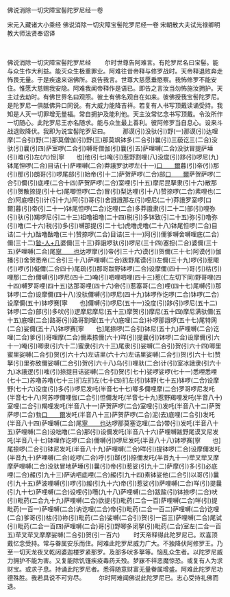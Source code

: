 佛说消除一切灾障宝髻陀罗尼经一卷


宋元入藏诸大小乘经
佛说消除一切灾障宝髻陀罗尼经一卷
宋朝散大夫试光禄卿明教大师法贤奉诏译


　　

佛说消除一切灾障宝髻陀罗尼经
　　尔时世尊告阿难言。有陀罗尼名曰宝髻。能与众生作大利益。能灭众生极重罪业。阿难往昔帝释与修罗战时。天帝释退败奔走怖畏无量。于是疾速来诣佛所。哀告我言。世尊大慈愿垂愍察。我怖修罗不能安住。惟愿大慈赐我安隐。阿难我闻帝释作是语已。即告之言汝当勿怖施汝拥护。天主过去劫时。有佛世界名曰观照。彼土有佛名观自在如来。彼佛授我宝髻陀罗尼。是陀罗尼一俱胝佛异口同说。有大威力能降吉祥。若复有人书写顶戴读诵受持。我知是人灭一切罪增无量福。常自拥护及能利他。天主汝常忆念书写顶戴。令汝所作一切随心。此陀罗尼王亦名随求。能与众生最上善利。彼阿修罗当自息心。设来斗战退败降伏。我即为说宝髻陀罗尼曰。
　　那谟(引)没驮(引)野(一)那谟(引)达哩摩(二合引)野(二)那莫僧伽(引)野(三)那莫飒钵多(二合引)曩(引)三藐讫三(二合)没驮(引)曩(引四)萨室啰(二合引)嚩哥僧伽(引)曩(引五)萨哩嚩(二合)没驮冒提萨埵(引)难(引)左(六)怛[寧　　也]他(引七)唵(引)惹野割哩(八)没度(引)跢(引)啰尼(九)钵尾怛啰(二合)目诘(十)萨哩嚩(二合)莽誐罗驮啰左(十一)[口　　爾](仁际切)暮(引)帝(引)那(引)那(引)朗哥(引)啰尾部(引)始帝(引十二)萨贺萨啰(二合)部[口　　爾](引十三)萨贺萨啰(二合引)儞(引)底哩(二合十四)萨贺萨啰(二合)室哩(引十五)摩尼昆拏隶(引十六)散那(引)贺散捺提(引十七)尾唧怛啰(二合)冒(引)梨达哩(引十八)赞捺啰(二合)素哩也(二合)阿底哩(引)计(引十九)阿(引)哥(引)舍誐誐那左(引)哩尼(二十)莽誐罗室啰[口　　爾]暮(引)帝(引二十一)钵尾怛啰(二合)讫哩(二合)多莽誐隶(引二十二)部(引)哩弥(引)驮(引)羯啰尼(引二十三)祖噜祖噜(二十四)税(引)多钵致(引二十五)弥(引)噜弥(引)噜(二十六)税(引)多(引)嚩那提(引二十七)虎噜虎噜(二十八)钵尾怛啰(二合)目诘(二十九)酤噜酤噜(三十)赞捺啰(二合)目诘(三十一)阿(引)儞爹嚩舍嚩哩底(二合)儞(三十二)[昝-人+几](仁敢切)婆儞(三十三)莽誐啰驮(引)啰尼(三十四)塞担(二合)婆儞(三十五)萨哩嚩(二合)尾[寧　　也](引)达啰摩(引)帝(引三十六)谟(引)贺儞(三十七)阿谟(引)伽播(引)舍贺悉帝(二合引三十八)萨哩嚩(二合)跋野尾谟(引)左儞(三十九)啰(引)惹陬(引)啰(引)儗儞(二合四十)尾疏(引)那哥跋野钵啰(二合)设摩儞(四十一)哥(引)枯(引)哩那(二合)儞嚩(引)啰尼(四十二)唵(引)呬哩呬哩(四十三)惹(仁左切下同)野哥哩(四十四)嚩罗哥哩(四十五)达那哥哩(四十六)帝(引)惹塞哥(二合)哩(四十七)尾嚩(引)那钵啰(二合)设摩儞(四十八)没驮儞嚩(引)啰尼(四十九)钵啰作讫啰(二合)钵啰(二合)设摩儞(五十)钵啰赛[寧　　也]儞嚩(引)啰尼(五十一)没度(引)跢(引)啰尼(五十二)钵啰(二合)部(引)多吠(引)逻摩尼摩尼(五十三)摩贺(引)摩尼(五十四)摩尼满驮儞(五十五)底哩(二合)路哥(引)路哥割哩(五十六)底哩(二合)补啰那誐啰(五十七)尾特网(二合)娑儞(五十八)钵啰赛[寧　　也]尾捺啰(二合引)钵尼(五十九)萨哩嚩(二合)讫哩(二合)爹(引)哥哩摩(二合)儞素捺儞(六十)咩(引)提曩(引)钵啰(二合)设摩儞(引六十一)唵(引)唧隶(引六十二)蜜隶(引六十三)尾隶(引)娑嚩(二合引)贺(引六十四)唧里蜜里娑嚩(二合引)贺(引六十六)左诘里(六十六)左诘里娑嚩(二合引)贺(引六十七)赞拏(引)里弥致儞娑嚩(二合引)贺(引六十八)乌(引)哩驮(二合)计(引)室冰誐隶(引六十九)冰誐逻(引)嗤(引)捺提目诘娑嚩(二合引)贺(引七十)娑啰娑啰(七十一)悉哩悉哩(七十二)苏噜苏噜(七十三)扪左扪左(七十四)扪左(引)钵野(七十五)钵啰(二合)设摩野(七十六)没度(引)多(引)啰尼发吒(半音七十七)唧多儞哩摩(二合)罗哥啰尼发吒(半音七十八)阿苏啰儞哩伽(二合引)怛儞发吒(半音七十九)惹野羯哩发吒(半音八十)室哩(二合引)羯哩发吒(半音八十一)萨贺萨啰(二合)室哩(引)发吒(半音八十二)萨贺萨啰(二合)勃[口　　爾](引)发吒(半音八十三)萨贺萨啰(二合)泥(去)底哩(二合引)发吒(半音八十四)萨哩嚩(二合)尾[寧　　也](引)达啰那莫塞讫哩(二合)带(引)发吒(半音八十五)萨哩嚩(二合)设咄噜(二合)那(引)设儞发吒(半音八十六)萨哩嚩跋野尾谟叉尼发吒(半音八十七)钵哩作讫啰(二合)儞嚩(引)啰尼发吒(半音八十八)钵啰赛[寧　　也]尾捺啰(二合引)钵尼发吒(半音八十九)萨哩嚩(二合)咩(引)提钵啰(二合)设摩儞发吒(半音九十)萨哩嚩(二合)屹啰(二合)呼(引)蹉(引)捺儞发吒(半音九十一)荦叉荦叉摩摩萨哩嚩(二合)没驮冒地萨埵(引)曩(引)帝(引)惹娑(引九十二)萨摩(引)多(引)必底哩(二合)赧(引九十三)萨讷呬底哩(二合)赧(引九十四)素钵娑他(二合引)以哥(引)曩(引九十五)萨波哩嚩(引)啰(引)赧(引九十六)帝(引)惹娑(引)萨哩嚩(二合)咩(引)提曩(引九十七)萨哩嚩(二合)设哩(引)囕(九十八)萨哩嚩(二合)跋踰(引)钵捺啰(二合)吠(引)毗药(二合九十九)萨哩嚩(二合)欲提(引)毗药(二合一百)萨哩嚩(二合)咩(引)提毗药(一百一)萨哩嚩(二合)讷讫哩(二合)帝(引)毗药(二合一百二)萨哩嚩(二合)讫哩(二合)爹哥(引)枯(引)祢(引)毗药(二合)娑嚩(二合引)贺(引一百三)萨哩嚩(二合)尾试(引)毗药(二合一百四)萨哩嚩(二合)哥(引)野唧多闭拏(引)毗药(二合)室左(二合一百五)荦叉荦叉摩摩娑嚩(二合引)贺(引一百六)
　　时天帝释得此陀罗尼已。欢喜顶戴忆念受持。常与眷属安乐而住。阿难此陀罗尼威力广大。不独降伏阿修罗王。乃至一切天龙夜叉乾闼婆迦楼罗紧那罗。及部多吠多拏等。恼乱众生者。以陀罗尼威力拥护不能为害。又复能除饥馑疾疫毒药夭殁。梦寐不祥恶魔惊恐。或复有人为求财宝。或求子息。持诵此陀罗尼者。悉得随意财富无量眷属增盛。阿难此陀罗尼功德殊胜。我若具说不可穷尽。
　　尔时阿难闻佛说此陀罗尼已。志心受持礼佛而退。


